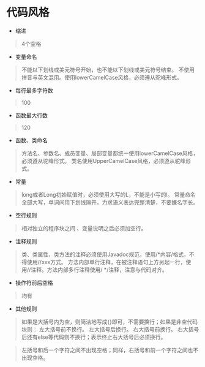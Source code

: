 # 代码风格

+ 缩进

> 4个空格

+ 变量命名

> 不能以下划线或美元符号开始，也不能以下划线或美元符号结束。
> 不使用拼音与英文混用。使用lowerCamelCase风格，必须遵从驼峰形式。

+ 每行最多字符数

> 100

+  函数最大行数

> 120

+ 函数、类命名

> 方法名、参数名、成员变量、局部变量都统一使用lowerCamelCase风格，必须遵从驼峰形式。
> 类名使用UpperCamelCase风格，必须遵从驼峰形式。

+ 常量

> long或者Long初始赋值时，必须使用大写的L，不能是小写的l。
> 常量命名全部大写，单词间用下划线隔开，力求语义表达完整清楚，不要嫌名字长。

+ 空行规则

> 相对独立的程序块之间 、变量说明之后必须加空行。

+ 注释规则

> 类、类属性、类方法的注释必须使用Javadoc规范，使用/*内容/格式，不得使用//xxx方式。
> 方法内部单行注释，在被注释语句上方另起一行，使用//注释。方法内部多行注释使用/ */注释，注意与代码对齐。

+ 操作符前后空格

> 均有

+ 其他规则

> 如果是大括号内为空，则简洁地写成{}即可，不需要换行；如果是非空代码块则：
左大括号前不换行。
左大括号后换行。
右大括号前换行。
右大括号后还有else等代码则不换行；表示终止右大括号后必须换行。

> 左括号和后一个字符之间不出现空格；同样，右括号和前一个字符之间也不出现空格。